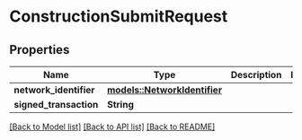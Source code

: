# ConstructionSubmitRequest

## Properties

| Name                   | Type                                                  | Description | Notes |
| ---------------------- | ----------------------------------------------------- | ----------- | ----- |
| **network_identifier** | [**models::NetworkIdentifier**](NetworkIdentifier.md) |             |       |
| **signed_transaction** | **String**                                            |             |       |

[[Back to Model list]](../README.md#documentation-for-models)
[[Back to API list]](../README.md#documentation-for-api-endpoints) [[Back to README]](../README.md)
